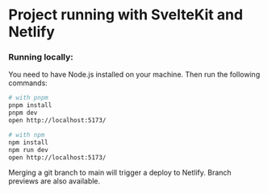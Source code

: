 # Project running with SvelteKit and Netlify

### Running locally:
You need to have Node.js installed on your machine. Then run the following commands:
```bash
# with pnpm
pnpm install
pnpm dev
open http://localhost:5173/

# with npm
npm install
npm run dev
open http://localhost:5173/
```
Merging a git branch to main will trigger a deploy to Netlify. Branch previews are also available.

